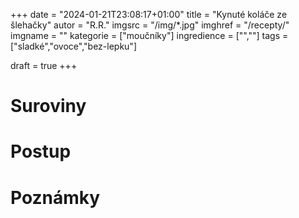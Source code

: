 
+++
date = "2024-01-21T23:08:17+01:00"
title = "Kynuté koláče ze šlehačky"
autor = "R.R."
imgsrc = "/img/*.jpg"
imghref = "/recepty/"
imgname = ""
kategorie = ["moučníky"]
ingredience = ["",""]
tags = ["sladké","ovoce","bez-lepku"]

draft = true
+++

# Suroviny
# Postup
# Poznámky

<!-- 
Kynuté koláče s plněným okrajem
9. 7. 2023 by Recepty
Letos prostě jedu na meruňkový vlně. Jo vím, že mi píšete, že chcete zhubnout, to já taky! Ale prostě máte smůlu, když ne já, tak vy taky hubnout nebudete! 😀

Podobný recept už jsem dávala, nicméně těsto jsem teď udělala snadnější, protože slabší povahy, když vidí v receptu tangzhong, tak na ně jdou mdloby a už mi píšou, jestli to jde bez něho, aniž by dočetly recept dál, kde by zjistily, že je to hračka, ale dobře – máte to bez té ”hrůzy”.

Nápad na plnění není můj, viděla jsem ho na webu u Ivety a najdete tam i podrobný a pěkný postup jak naplnit ZDE

Mně z těsta vyšlo 8 větších koláčů a jsou opravdu hodně dobré a souhlasí i lepkožravci 😜

Náplň do okrajů:

400g meruněk
100ml vody
150g sladidla dle preferencí
2 zarovnané lžíce bramborového škrobu
Meruňky pokrájejte, oslaďte, podlijte polovinou vody a na mírném plameni vařte do změknutí. Rozmixujte tyčovým mixérem, ve zbytku vody rozmíchejte škrob, vlijte do rozmixované směsi a za stálého míchání vařte do zhoustnutí. Nechte vychladnout.

Těsto:

320g mouky Schar mix B
150ml 40% smetany ke šlehání
100ml mléka
2 žloutky
50g sladidla
1/3 kostičky droždí
Rozdrobte do mísy droždí, zasypte lžicí sladidla, trochou mouky a zalijte 50 ml vody.

Nechte vzejít kvásek, přihoďte do mísy ostatní suroviny, vypracujte hladké těsto a nechte zdvojnásobit objem.

Drobenka:

45g rýžové mouky polohrubé
45g mandlové mouky nebo mletých mandlí
50g sypkého sladidla
40g studeného másla
vše důkladně proměte v prstech.

Tvarohová náplň:

balíček tvarohu v alobalu
sladidlo dle chuti
pár lžic mléka na rozředění
citronová kůra
Ke tvarohu přidejte pár lžic mléka a vyšlehejte se sladidlem v hladký krém. Nesmí být moc řídký, nakonec vmíchejte citronovou kůru.

Nakynuté těsto rozdělte na 8 dílů. Rozválejte do kruhu na průměr cca 20 cm. meruňkovou náplň naneste po obvodu cca 2 cm od kraje, ideálně cukrářským sáčkem ať to máte rovnoměrně a kraje přetáhněte přes náplň a stlačte.

Do středu naneste tvaroh, dejte pokrájené meruňky, posypte drobenkou a kraje potřete vajíčkem.

Nechte na plechu cca 20 minut odpočívat a poté pečte na 220 stupňů v zapařené troubě dozlatova.

-->